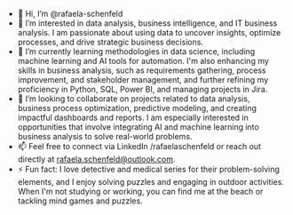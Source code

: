 - 👋 Hi, I’m @rafaela-schenfeld
- 👀 I’m interested in data analysis, business intelligence, and IT business analysis. I am passionate about using data to uncover insights, optimize processes, and drive strategic business decisions.
- 🌱 I’m currently learning methodologies in data science, including machine learning and AI tools for automation. I'm also enhancing my skills in business analysis, such as requirements gathering, process improvement, and stakeholder management, and further refining my proficiency in Python, SQL, Power BI, and managing projects in Jira.
- 💞️ I’m looking to collaborate on projects related to data analysis, business process optimization, predictive modeling, and creating impactful dashboards and reports. I am especially interested in opportunities that involve integrating AI and machine learning into business analysis to solve real-world problems.
- 📫 Feel free to connect via LinkedIn /rafaelaschenfeld or reach out directly at rafaela.schenfeld@outlook.com.
- ⚡ Fun fact: I love detective and medical series for their problem-solving elements, and I enjoy solving puzzles and engaging in outdoor activities. When I'm not studying or working, you can find me at the beach or tackling mind games and puzzles.

<!---
rafaela-schenfeld/rafaela-schenfeld is a ✨ special ✨ repository because its `README.md` (this file) appears on your GitHub profile.
You can click the Preview link to take a look at your changes.
--->
